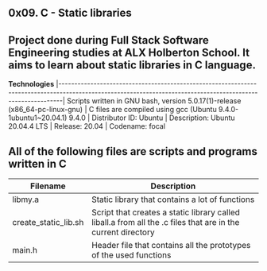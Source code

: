 __0x09. C - Static libraries__ 
--------------------------------------------------------------------------------------------------------------------------------------------------------------- 
Project done during Full Stack Software Engineering studies at ALX Holberton School. It aims to learn about static libraries in C language.
---------------------------------------------------------------------------------------------------------------------------------------------------------------

__Technologies__
|-------------------------------------------------------------------------------------------------------------------------------------------------------------|
 Scripts written in GNU bash, version 5.0.17(1)-release (x86_64-pc-linux-gnu) 
| C files are compiled using gcc (Ubuntu 9.4.0-1ubuntu1~20.04.1) 9.4.0 
| Distributor ID:  Ubuntu
| Description:     Ubuntu 20.04.4 LTS
| Release:         20.04
| Codename:        focal
                                                                                                                       
                                                                                                                                      
 All of the following files are scripts and programs written in C 
---------------------------------------------------------------------------------------------------------------------------------------------------------------

|__Filename__	          |      __Description__ |
|---------------------- | --------------------------------------------------------------------------------------------------------------------------------------
| libmy.a	              | Static library that contains a lot of functions
| create_static_lib.sh	| Script that creates a static library called liball.a from all the .c files that are in the current directory
| main.h	              | Header file that contains all the prototypes of the used functions
